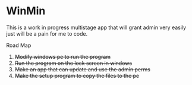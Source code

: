 # WinMin

This is a work in progress multistage app that will grant admin very easily just will be a pain for me to code.

Road Map
1. ~~Modify windows pe to run the program~~
2. ~~Run the program on the lock screen in windows~~
3. ~~Make an app that can update and use the admin perms~~
4. ~~Make the setup program to copy the files to the pc~~
